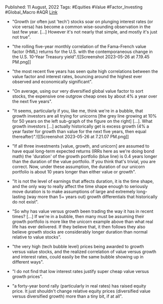 
Published: 11 August, 2022
Tags: #Equities #Value #Factor_Investing #Global_Macro #AQR 
[Link](obsidian://open?vault=Akul's%20Notebook&file=Library_Personal%2Fjournals%2Cmagazines%2FAQR%2FValue%20is%20Just%20Not%20an%20Interest%20Rate%20Bet_.pdf)


- "Growth (or often just 'tech') stocks soar on plunging interest rates (or vice versa) has become a common wise-sounding observation in the last few year. […] However it's not nearly that simple, and mostly it's just not true".
- "the rolling five-year monthly correlation of the Fama-French value factor (HML) returns for the U.S. with the contemporaneous change in the U.S. 10-Year Treasury yield".![[Screenshot 2023-05-26 at 7.19.45 PM.png]]

- "the most recent five years has seen quite high correlations between the value factor and interest rates, bouncing around the highest ever observed and economically significant".

- "On average, using our very diversified global value factor to sort stocks, the expensive one outgrow cheap ones by about 4% a year over the next five years".
- "It seems, particularly if you, like me, think we're in a bubble, that growth investors are all trying for unicorns [the grey line growing at 10% for 50 years on the left sub-graph of the figure on the right] […]. What growth investors […] actually historically get is excess growth (4% a year faster for growth than value for the next five years, then equal thereafter)".![[Screenshot 2023-05-26 at 7.21.07 PM.png]]
- "If all three investments [value, growth, and unicorn] are assumed to have equal long-term expected returns (IRRs here as we're doing bond math) the 'duration' of the growth portfolio (blue line) is 0.4 years longer than the duration of the value portfolio. If you think that's trivial, you are correct. Now, under these assumption, the duration of our unicorn portfolio is about 10 years longer than either value or growth".
- "It is not the level of earnings that affects duration, it is the time shape, and the only way to really affect the time shape enough to seriously move duration is to make assumptions of large and extremely long-lasting (way more than 5+ years out) growth differentials that historically do not exist".

- "So why has value versus growth been trading the way it has in recent times? […] If we're in a bubble, then many must be assuming their growth portfolio is more like the unicorn example above than what real life has ever delivered. If they believe that, it then follows they also believe growth stocks are considerably longer duration than normal relative to value stocks".

- "the very high (tech bubble level) prices being awarded to growth versus value stocks, and the realized correlation of value versus growth and interest rates, could easily be the same bubble showing up in different ways".

- "I do not find that low interest rates justify super cheap value versus growth prices".

- "a forty-year bond rally (particularly in real rates) has raised equity price. It just shouldn't change relative equity prices (diversified value versus diversified growth) more than a tiny bit, if at all".